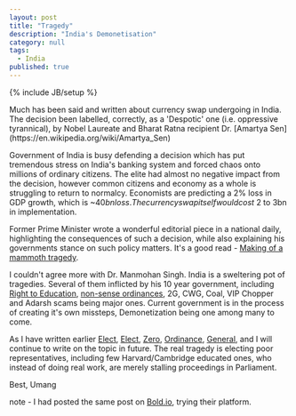 ```yaml
---
layout: post
title: "Tragedy"
description: "India's Demonetisation"
category: null
tags: 
  - India
published: true
---
```

 
{% include JB/setup %}

<p>
Much has been said and written about currency swap undergoing in India. The decision been labelled, correctly, as a 'Despotic' one (i.e. oppressive tyrannical), by Nobel Laureate and Bharat Ratna recipient Dr. [Amartya Sen](https://en.wikipedia.org/wiki/Amartya_Sen)
</p>


Government of India is busy defending a decision which has put tremendous stress on India's banking system and forced chaos onto millions of ordinary citizens. The elite had almost no negative impact from the decision, however common citizens and economy as a whole is struggling to return to normalcy. Economists are predicting a 2% loss in GDP growth, which is ~$40bn loss. The currency swap itself would cost ~$2 to 3bn in implementation.

Former Prime Minister wrote a wonderful editorial piece in a national daily, highlighting the consequences of such a decision, while also explaining his governments stance on such policy matters. It's a good read - [Making of a mammoth tragedy](http://www.thehindu.com/opinion/lead/Making-of-a-mammoth-tragedy/article16779252.ece).

I couldn't agree more with Dr. Manmohan Singh. India is a sweltering pot of tragedies. Several of them inflicted by his 10 year government, including [Right to Education](http://www.nytimes.com/2015/12/16/opinion/indian-schools-are-failing-their-students.html?_r=0), [non-sense ordinances](https://en.wikipedia.org/wiki/Disqualification_of_convicted_representatives_in_India), 2G, CWG, Coal, VIP Chopper and Adarsh scams being major ones. Current government is in the process of creating it's own missteps, Demonetization being one among many to come.

As I have written earlier [Elect](http://umangsaini.in/2013/08/elect/), [Elect](http://umangsaini.in/2013/09/elect/), [Zero](http://umangsaini.in/2013/10/zero/), [Ordinance](http://umangsaini.in/2013/09/ordinance/), [General](http://umangsaini.in/2014/01/general/), and I will continue to write on the topic in future. The real tragedy is electing poor representatives, including few Harvard/Cambridge educated ones, who instead of doing real work, are merely stalling proceedings in Parliament. 

Best, Umang

note - I had posted the same post on [Bold.io](https://bold.io/tragedy-2016-12-09), trying their platform.
